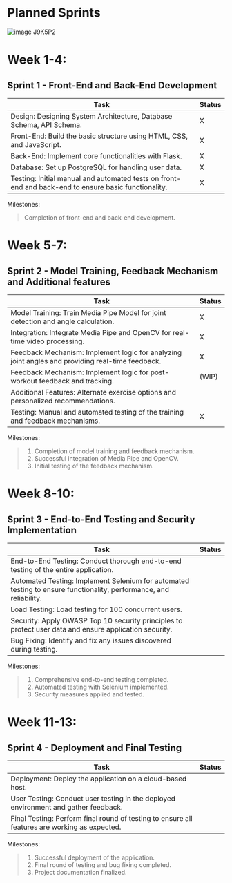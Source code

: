 # Planned Sprints
![image J9K5P2](https://github.com/ohksith/Workout-Form-Checker/assets/79146902/feb9f2e9-ee17-48b4-86ce-b5dee448a653)

# Week 1-4: 
## Sprint 1 - Front-End and Back-End Development
| Task | Status |
| ------------- | ------------- |
| Design: Designing System Architecture, Database Schema, API Schema.|X|
| Front-End: Build the basic structure using HTML, CSS, and JavaScript.|X|
| Back-End: Implement core functionalities with Flask.|X|
| Database: Set up PostgreSQL for handling user data.|X|
| Testing: Initial manual and automated tests on front-end and back-end to ensure basic functionality.|X|

Milestones: 
> Completion of front-end and back-end development.

# Week 5-7: 
## Sprint 2 - Model Training, Feedback Mechanism and Additional features
| Task | Status |
| ------------- | ------------- |
|Model Training: Train Media Pipe Model for joint detection and angle calculation.|X|
|Integration: Integrate Media Pipe and OpenCV for real-time video processing.|X|
|Feedback Mechanism: Implement logic for analyzing joint angles and providing real-time feedback.|X|
|Feedback Mechanism: Implement logic for post-workout feedback and tracking.|(WIP)|
|Additional Features: Alternate exercise options and personalized recommendations.||
|Testing: Manual and automated testing of the training and feedback mechanisms.|X|

Milestones:
> 1. Completion of model training and feedback mechanism.
> 2. Successful integration of Media Pipe and OpenCV.
> 3. Initial testing of the feedback mechanism.

   
# Week 8-10: 
## Sprint 3 - End-to-End Testing and Security Implementation
| Task | Status |
| ------------- | ------------- |
| End-to-End Testing: Conduct thorough end-to-end testing of the entire application.||
| Automated Testing: Implement Selenium for automated testing to ensure functionality, performance, and reliability.||
| Load Testing: Load testing for 100 concurrent users.||
| Security: Apply OWASP Top 10 security principles to protect user data and ensure application security.||
| Bug Fixing: Identify and fix any issues discovered during testing.||


Milestones:
>1. Comprehensive end-to-end testing completed.
>2. Automated testing with Selenium implemented.
>3. Security measures applied and tested.

 
# Week 11-13: 
## Sprint 4 - Deployment and Final Testing
| Task | Status |
| ------------- | ------------- |
| Deployment: Deploy the application on a cloud-based host.||
| User Testing: Conduct user testing in the deployed environment and gather feedback.||
| Final Testing: Perform final round of testing to ensure all features are working as expected.||


Milestones:
>1. Successful deployment of the application.
>2. Final round of testing and bug fixing completed.
>3. Project documentation finalized.
